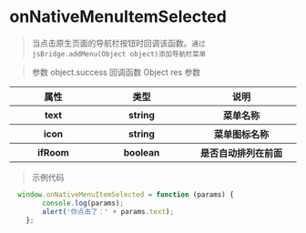 # onNativeMenuItemSelected
>当点击原生页面的导航栏按钮时回调该函数。`通过jsBridge.addMenu(Object object)添加导航栏菜单`

> 参数 object.success 回调函数 Object res 参数

<table>
    <thead>
    <tr>
        <th>属性</th>
        <th>类型</th>
        <th>说明</th>
    </tr>
    </thead>
    <tbody>
    <tr>
        <th style="width: 200px">text</th>
        <th style="width: 200px;">string</th>
        <th style="width: 300px;">
            菜单名称
        </th>
    </tr>
     <tr>
            <th style="width: 200px">icon</th>
            <th style="width: 200px;">string</th>
            <th style="width: 300px;">
                菜单图标名称
            </th>
        </tr>
        <tr>
                    <th style="width: 200px">ifRoom</th>
                    <th style="width: 200px;">boolean</th>
                    <th style="width: 300px;">
                        是否自动排列在前面
                    </th>
                </tr>
    </tbody>
</table>

> 示例代码
```js
  window.onNativeMenuItemSelected = function (params) {
        console.log(params);
        alert('你点击了：' + params.text);
    };
```
